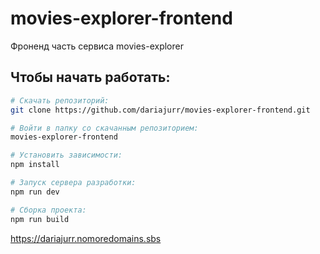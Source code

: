 # movies-explorer-frontend
Фроненд часть сервиса movies-explorer

## Чтобы начать работать:

``` bash
# Скачать репозиторий:
git clone https://github.com/dariajurr/movies-explorer-frontend.git

# Войти в папку со скачанным репозиторием:
movies-explorer-frontend

# Установить зависимости:
npm install

# Запуск сервера разработки:
npm run dev

# Сборка проекта:
npm run build
```

https://dariajurr.nomoredomains.sbs


